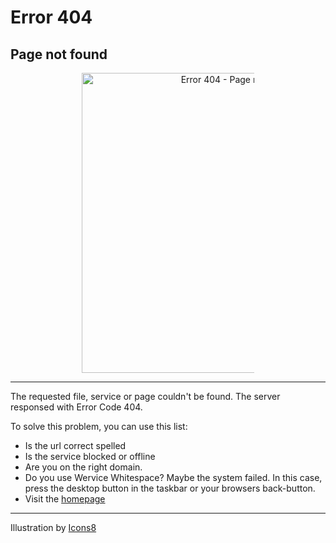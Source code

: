 # Error 404
## Page not found

<div align=center><img src="https://wervice.github.io/page-not-found-4.png" alt="Error 404 - Page not found" style="width:50vw;max-width:7.3cm;"></div>

<hr>

The requested file, service or page couldn't be found. The server responsed with Error Code 404.

To solve this problem, you can use this list:

* Is the url correct spelled
* Is the service blocked or offline
* Are you on the right domain.
* Do you use Wervice Whitespace? Maybe the system failed. In this case, press the desktop button in the taskbar or your browsers back-button.
* Visit the [homepage](https://wervice.github.io)

<hr>

Illustration by [Icons8](https://www.icons8.com)